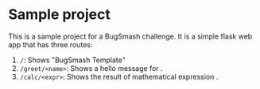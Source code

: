 # Sample project

This is a sample project for a BugSmash challenge. It is a simple flask web app that has three routes: 
1. `/`: Shows "BugSmash Template" 
2. `/greet/<name>`: Shows a hello message for <name>.
3. `/calc/<expr>`: Shows the result of mathematical expression <expr>.
